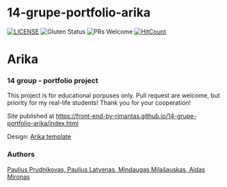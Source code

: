 # 14-grupe-portfolio-arika
[![LICENSE](https://img.shields.io/badge/license-MIT-blue.svg?style=flat-square)](https://github.com/belauzas/HTML5-website-template/blob/master/LICENSE.md)
![Gluten Status](https://img.shields.io/badge/Gluten-Free-green.svg)
![PRs Welcome](https://img.shields.io/badge/PRs-welcome-brightgreen.svg)
[![HitCount](http://hits.dwyl.com/front-end-by-rimantas/14-grupe-portfolio-arika.svg)](http://hits.dwyl.com/front-end-by-rimantas/14-grupe-portfolio-arika)

# Arika
### 14 group - portfolio project

This project is for educational porpuses only. Pull request are welcome, but priority for my real-life students! Thank you for your cooperation!

Site published at https://front-end-by-rimantas.github.io/14-grupe-portfolio-arika/index.html

Design: [Arika template](http://adhyasoft.com/themeforest/arika/arika/index-01.html)

### Authors
[ Paulius Prudnikovas, Paulius Latvenas, Mindaugas Milašauskas, Aidas Mironas](https://github.com/belauzas)
